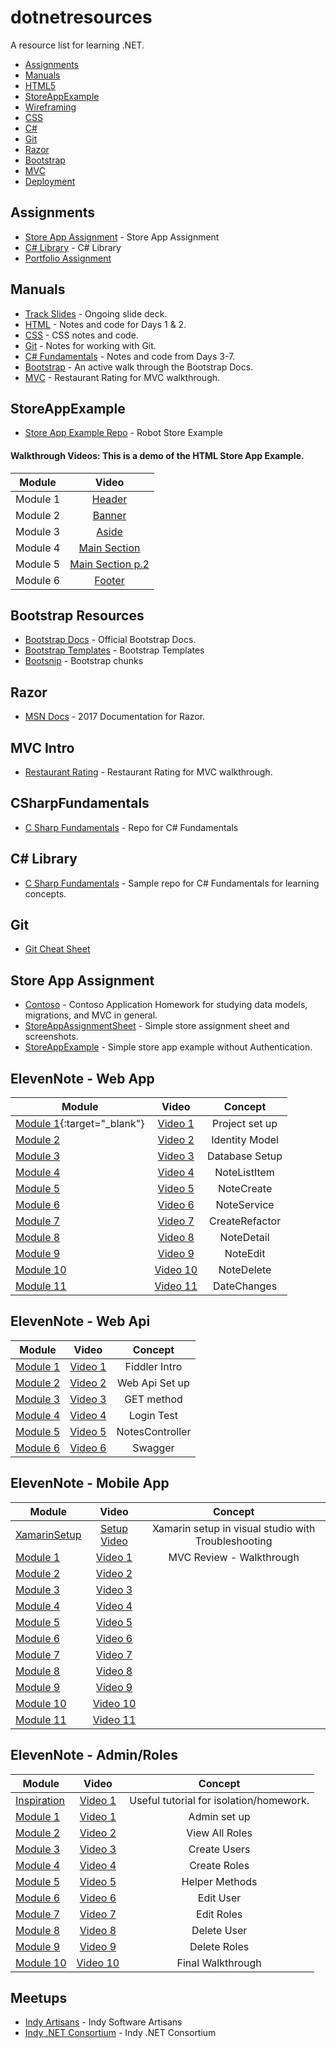 # dotnetresources
A resource list for learning .NET.

  * [Assignments](#assignments)
  * [Manuals](#manuals)
  * [HTML5](#html5)
  * [StoreAppExample](#storeappexample)
  * [Wireframing](#wireframing)
  * [CSS](#css)
  * [C#](#C#)
  * [Git](#git)
  * [Razor](#Razor)
  * [Bootstrap](#bootstrap)
  * [MVC](#MVC)
  * [Deployment](#deployment)


## Assignments
* [Store App Assignment](https://docs.google.com/document/d/1u-GN9Jh1kThcTJLgjX1vHCg1NXGevBMvVLCVPFRaMQ4/edit?usp=sharing) - Store App Assignment
* [C# Library](https://docs.google.com/document/d/1bKUUPx8NeXYFNyfRWnqXAV1bO9wFyfZ-9IcEdQtggbk/edit?usp=sharing) - C# Library
* [Portfolio Assignment]()

## Manuals
* [Track Slides](https://docs.google.com/presentation/d/1iXQikxeCRbA_tUEAkgrp85Mv-4lt00bX2LXmbOWFylU/edit?usp=sharing) - Ongoing slide deck.
* [HTML](https://docs.google.com/document/d/1b9x-ZjPcNM0O2ph0FeF4jPOxoBBbz57HFgCl3pPJAOw/edit?usp=sharing) - Notes and code for Days 1 & 2.
* [CSS]() - CSS notes and code.
* [Git](https://docs.google.com/document/d/1TJrKonaIYeIgyxdr6SzaXtEzHuwo0OU8AS2tj70WxEU/edit?usp=sharing) - Notes for working with Git.
* [C# Fundamentals](https://docs.google.com/document/d/1NbxVaKnoSdY3YUqV81lmK3yh9uuSuLb-gK6rv9IPFS0/edit?usp=sharing) - Notes and code from Days 3-7.
* [Bootstrap](https://docs.google.com/document/d/1x4vDiEeQA7xERpT351qt_FPB75EuRN6oK6nT3neqL8o/edit?usp=sharing) - An active walk through the Bootstrap Docs.
* [MVC](https://docs.google.com/document/d/1AHfRLx1cRCbEDCTmpfWkdnKUWZMCdf197UrrLz66r-s/edit?usp=sharing) - Restaurant Rating for MVC walkthrough.

## StoreAppExample
* [Store App Example Repo](https://github.com/jpauloconnor/SampleStoreApp) - Robot Store Example

#### Walkthrough Videos: This is a demo of the HTML Store App Example.
| Module        | Video        |
| ------------- |:-------------:|
| Module 1 | [Header](https://www.youtube.com/watch?v=IfVjjpXb7qU&feature=youtu.be)   |
| Module 2 | [Banner](https://www.youtube.com/watch?v=6i-YKdON5iU&feature=youtu.be)   |
| Module 3 | [Aside](https://www.youtube.com/watch?v=-NZ2q03FotY&feature=youtu.be)   |
| Module 4 | [Main Section](https://www.youtube.com/watch?v=xyJ2X9V438w)   |
| Module 5 | [Main Section p.2](https://www.youtube.com/watch?v=XzvmpfKoaOk)   |
| Module 6 | [Footer](https://www.youtube.com/watch?v=qreQvkNz2fA&feature=youtu.be&hd=1) |

## Bootstrap Resources
* [Bootstrap Docs](http://getbootstrap.com/) - Official Bootstrap Docs.
* [Bootstrap Templates](https://startbootstrap.com/) - Bootstrap Templates
* [Bootsnip](http://bootsnipp.com/) - Bootstrap chunks


## Razor
* [MSN Docs](https://docs.microsoft.com/en-us/aspnet/core/mvc/views/razor) - 2017 Documentation for Razor.

## MVC Intro
* [Restaurant Rating](https://docs.google.com/document/d/1AHfRLx1cRCbEDCTmpfWkdnKUWZMCdf197UrrLz66r-s/edit?usp=sharing) - Restaurant Rating for MVC walkthrough.

## CSharpFundamentals
* [C Sharp Fundamentals](https://github.com/jpauloconnor/CSharpFundamentals) - Repo for C# Fundamentals

## C# Library
* [C Sharp Fundamentals](https://github.com/jpauloconnor/CSharpLibrary.git) - Sample repo for C# Fundamentals for learning concepts.

## Git
* [Git Cheat Sheet](https://docs.google.com/document/d/1TJrKonaIYeIgyxdr6SzaXtEzHuwo0OU8AS2tj70WxEU/edit?usp=sharing)


## Store App Assignment
* [Contoso](https://docs.microsoft.com/en-us/aspnet/mvc/overview/getting-started/getting-started-with-ef-using-mvc/creating-an-entity-framework-data-model-for-an-asp-net-mvc-application) - Contoso Application Homework for studying data models, migrations, and MVC in general.
* [StoreAppAssignmentSheet](https://docs.google.com/document/d/19RNn2aezriLBEfYeLzjN-lMfIlTYOkvaSYF54FLxNRM/edit?usp=sharing) - Simple store assignment sheet and screenshots.
* [StoreAppExample](https://github.com/jpauloconnor/DotNet-202-StoreApp-Example) - Simple store app example without Authentication.


## ElevenNote - Web App
| Module        | Video       | Concept       |
| ------------- |:-------------:|:-------------:|
| [Module 1](https://docs.google.com/document/d/13LtRWjCzuGDEzmNYIq4BNEux_yop4UtFRnUXhpZ_bLY/edit?usp=sharing){:target="_blank"}  | [Video 1](https://www.youtube.com/watch?v=Z4Wqq0lZ_8g&feature=youtu.be&hd=1)   | Project set up|
| [Module 2](https://docs.google.com/document/d/1ef1YWbpZD9TTRDfKZSJYq1wgMTMM7w6dmXcnOdYFxG0/edit?usp=sharing)  | [Video 2](https://www.youtube.com/watch?v=PctwcFKw0-c&list=PLgk_cjZtlzqFY_IwFfcluRzI1j3g9dKow)  |Identity Model |
| [Module 3](https://docs.google.com/document/d/13Sm_IUXUIwKhWvyxj3jRfdlzQyTO1iLkjHwWPGnvN8E/edit?usp=sharing)  | [Video 3](https://www.youtube.com/watch?v=mxGCz7YCLnc&index=1&list=PLgk_cjZtlzqFY_IwFfcluRzI1j3g9dKow)  | Database Setup|
| [Module 4](https://docs.google.com/document/d/1KsqMpLrpgMy5L6jjKLak324OoJYKMCWQVDWhpgBKU5Q/edit?usp=sharing)  | [Video 4](https://www.youtube.com/watch?v=4c3ZcefBCjs&index=2&list=PLgk_cjZtlzqFY_IwFfcluRzI1j3g9dKow)  |NoteListItem |
| [Module 5](https://docs.google.com/document/d/1BstX6Qn-Y-rvSs0puYpafRC14Y1k8040sixfwXh7l2o/edit?usp=sharing)  | [Video 5](https://www.youtube.com/watch?v=TAMV9ztJC7s&list=PLgk_cjZtlzqFY_IwFfcluRzI1j3g9dKow&index=3)  |NoteCreate |
| [Module 6](https://docs.google.com/document/d/1m9Ywq0z3Lcc8vXTykJL5Ohf3tsay4mASaDfDAgkQoK4/edit?usp=sharing)  | [Video 6](https://www.youtube.com/watch?v=SzR_ZNtY8OU&list=PLgk_cjZtlzqFY_IwFfcluRzI1j3g9dKow&index=4)  |NoteService |
| [Module 7](https://docs.google.com/document/d/12IIzS-Uot_KUM3bNlYE7yQBmlda4wPphPxyCOmLFecs/edit?usp=sharing)  | [Video 7](https://www.youtube.com/watch?v=YvxKovD8Xfo&index=5&list=PLgk_cjZtlzqFY_IwFfcluRzI1j3g9dKow)  |CreateRefactor |
| [Module 8](https://docs.google.com/document/d/1-ZeGsdB9KcoRRy-O9zAWAY4-DOvwoAm_Kb4SZWHVKOA/edit?usp=sharing)  | [Video 8](https://www.youtube.com/watch?v=pK0vIAAvg-Q&list=PLgk_cjZtlzqFY_IwFfcluRzI1j3g9dKow&index=6)  |NoteDetail |
| [Module 9](https://docs.google.com/document/d/1qwA9zt_IrkisZl9gqznGeS4URk3T5LAXVhbFENZwVKs/edit?usp=sharing)  | [Video 9](https://www.youtube.com/watch?v=MVarDHI4AMU&list=PLgk_cjZtlzqFY_IwFfcluRzI1j3g9dKow&index=7)  |NoteEdit |
| [Module 10](https://docs.google.com/document/d/1smUwrPh47Edm5BbfNYgWlNUxYXCMGrHSZWWiL83vWN8/edit?usp=sharing)  | [Video 10](https://www.youtube.com/watch?v=ud6eL15h8p4&index=8&list=PLgk_cjZtlzqFY_IwFfcluRzI1j3g9dKow) |NoteDelete |
| [Module 11](https://docs.google.com/document/d/1ALUHgebMKHYhd40bC_-dtXid5GpG_XKyx8n2iX6ESqs/edit?usp=sharing)  | [Video 11](https://www.youtube.com/watch?v=EVcEOGFBzeQ&list=PLgk_cjZtlzqFY_IwFfcluRzI1j3g9dKow&index=9) |DateChanges |


## ElevenNote - Web Api
| Module        | Video       | Concept       |
| ------------- |:-------------:|:-------------:|
| [Module 1](https://docs.google.com/document/d/1xVJU0YAYWRGojqrFikhAS5ZZuRxUMftQnvCQ0l9_4T0/edit?usp=sharing)  | [Video 1]()  | Fiddler Intro |
| [Module 2](https://docs.google.com/document/d/18FtGWPkiyl3o8Im3cJGuODez6Yj_qZbNf9gYCTw7fPM/edit?usp=sharing)  | [Video 2]()  | Web Api Set up |
| [Module 3](https://docs.google.com/document/d/1ZpDJ5aCnmRZ0fHnBDumD5RWfNHIGi9oS52UlGC380Ow/edit?usp=sharing)  | [Video 3]()  | GET method |
| [Module 4](https://docs.google.com/document/d/1d-hktUZWW5rucKqlhh1B2UCowmejBrlnZgL_g7eLR_8/edit?usp=sharing)  | [Video 4]()  | Login Test |
| [Module 5](https://docs.google.com/document/d/14IjoMeIGdBuj3CIHRjA5GIEF9mSSO5ELGndBVEtRwrw/edit?usp=sharing)  | [Video 5]()  | NotesController |
| [Module 6](https://docs.google.com/document/d/1KjegkUpDVVAmnQAExeoLZmCKcu3dYGdR-ntOSJRLE0g/edit?usp=sharing)  | [Video 6]()  | Swagger |

## ElevenNote - Mobile App

| Module        | Video       | Concept       |
| ------------- |:-------------:|:-------------:|
| [XamarinSetup](https://docs.google.com/document/d/1_fvVASBTLY5i8iMiPnD2A9R3mo2ExX50KOuQpI2tqs4/edit?usp=sharing) | [Setup Video]()   | Xamarin setup in visual studio with Troubleshooting |
| [Module 1](https://docs.google.com/document/d/1ywYRF9ONydzqd9PQZnoHOxnCNBNYaNWQufUhZsncu6M/edit?usp=sharing)  | [Video 1]()   | MVC Review - Walkthrough |
| [Module 2]()  | [Video 2]()   | |
| [Module 3]()  | [Video 3]()  | |
| [Module 4]()  | [Video 4]()  | |
| [Module 5]()  | [Video 5]()  | |
| [Module 6]()  | [Video 6]()  | |
| [Module 7]()  | [Video 7]()  | |
| [Module 8]()  | [Video 8]()  | |
| [Module 9]()  | [Video 9]()  | |
| [Module 10]()  | [Video 10]()  | |
| [Module 11]()  | [Video 11]()  | |

## ElevenNote - Admin/Roles
| Module        | Video       | Concept       |
| ------------- |:-------------:|:-------------:|
| [Inspiration](http://openlightgroup.com/Blog/TabId/58/PostId/189/UserRolesAdministration.aspx)  | [Video 1]()  | Useful tutorial for isolation/homework.|
| [Module 1](https://docs.google.com/document/d/1e7RAPDewb0SJlexMSSyAMMIqWuOpp9uW8T1TO12uOAs/edit?usp=sharing)  | [Video 1]()  | Admin set up|
| [Module 2](https://docs.google.com/document/d/1OypDXgdLUJEHgAf1Yk5QtWQN5zk8KxCwdavCDwlhdaI/edit?usp=sharing)  | [Video 2]()  | View All Roles |
| [Module 3](https://docs.google.com/document/d/1yVsthn1LavuyFNmMRzWj-82QD6Ft8CoSgG4GfD4Ppcs/edit?usp=sharing)  | [Video 3]()  | Create Users|
| [Module 4](https://docs.google.com/document/d/1YOwP2pswc-h61YyCtNPdxmLVt1APWbkpJDy-imfMvGE/edit?usp=sharing)  | [Video 4]()  | Create Roles |
| [Module 5](https://docs.google.com/document/d/1BAkSbigNvePBHwOGhp-NZ5RXvkxa1xc5wR1MirjlVOE/edit?usp=sharing)  | [Video 5]()  | Helper Methods|
| [Module 6](https://docs.google.com/document/d/1AY5G8h7YlzK89NKmPFYHZaZCpM1U0fofGVJJMQFUBsQ/edit?usp=sharing)  | [Video 6]()  | Edit User |
| [Module 7](https://docs.google.com/document/d/15_TuoZkBVrDWdDrdLabfOEtEh4UHMEgH8MmGS-FxNRc/edit?usp=sharing)  | [Video 7]()  | Edit Roles|
| [Module 8](https://docs.google.com/document/d/1Kz9_U6t38G9EW0Cry_xnHWRcx78rdVryGfgEBTrzxmo/edit?usp=sharing)  | [Video 8]()  | Delete User |
| [Module 9](https://docs.google.com/document/d/1xNcxJ6sGvhmboWfKGhEmjIEGVu_vJAHiSYHbNXOFeO4/edit?usp=sharing)  | [Video 9]()  | Delete Roles |
| [Module 10](https://docs.google.com/document/d/1y56q7dxHiV8-zZvj0KY041Xnew4THqNzssTgJTn2KQ8/edit?usp=sharing)  | [Video 10]()  | Final Walkthrough |



## Meetups
* [Indy Artisans](https://indysa.org/) - Indy Software Artisans
* [Indy .NET  Consortium](https://www.meetup.com/Indy-NET-Consortium/) - Indy .NET Consortium
